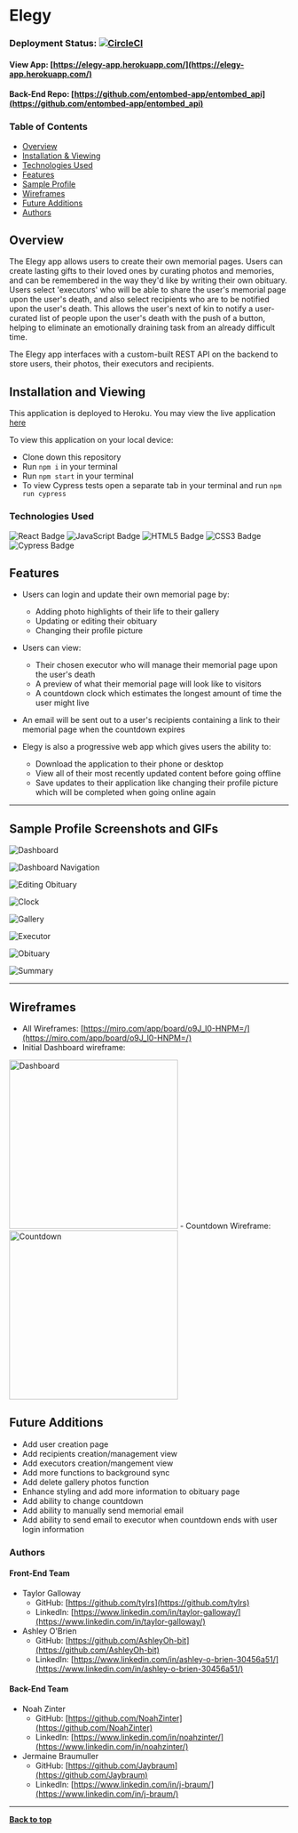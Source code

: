# Elegy
### Deployment Status: [![CircleCI](https://circleci.com/gh/entombed-app/entombed-ui/tree/main.svg?style=svg)](https://circleci.com/gh/entombed-app/entombed-ui/tree/main)
#### View App: [https://elegy-app.herokuapp.com/](https://elegy-app.herokuapp.com/)
#### Back-End Repo: [https://github.com/entombed-app/entombed_api](https://github.com/entombed-app/entombed_api)

### Table of Contents
- [Overview](#overview)
- [Installation & Viewing](#installation-and-viewing)
- [Technologies Used](#technologies-used)
- [Features](#features)
- [Sample Profile](#sample-profile-screenshots-and-gifs)
- [Wireframes](#wireframes)
- [Future Additions](#future-additions)
- [Authors](#authors)

## Overview 

  The Elegy app allows users to create their own memorial pages. Users can create lasting gifts to their loved ones by curating photos and memories, and can be remembered in the way they'd like by writing their own obituary. Users select 'executors' who will be able to share the user's memorial page upon the user's death, and also select recipients who are to be notified upon the user's death. This allows the user's next of kin to notify a user-curated list of people upon the user's death with the push of a button, helping to eliminate an emotionally draining task from an already difficult time.

  The Elegy app interfaces with a custom-built REST API on the backend to store users, their photos, their executors and recipients.

## Installation and Viewing 

This application is deployed to Heroku. You may view the live application [here](https://elegy-app.herokuapp.com/)

To view this application on your local device:

- Clone down this repository
- Run `npm i` in your terminal
- Run `npm start` in your terminal
- To view Cypress tests open a separate tab in your terminal and run `npm run cypress`

### Technologies Used

<p text-align="center"> 
    <img alt="React Badge" src="https://img.shields.io/badge/React-61DAFB?logo=react&logoColor=000&style=flat-square)" />
    <img alt="JavaScript Badge" src="https://img.shields.io/badge/JavaScript-F7DF1E?logo=javascript&logoColor=000&style=flat-square" />
    <img alt="HTML5 Badge" src="https://img.shields.io/badge/HTML5-E34F26?logo=html5&logoColor=fff&style=flat-square" />
    <img alt="CSS3 Badge" src="https://img.shields.io/badge/CSS3-1572B6?logo=css3&logoColor=fff&style=flat-square" />
    <img alt="Cypress Badge" src="https://img.shields.io/badge/Cypress-17202C?logo=cypress&logoColor=fff&style=flat-square" />
</p>

## Features

-  Users can login and update their own memorial page by:

   -  Adding photo highlights of their life to their gallery
   -  Updating or editing their obituary
   -  Changing their profile picture 

-  Users can view:

   -  Their chosen executor who will manage their memorial page upon the user's death
   -  A preview of what their memorial page will look like to visitors
   -  A countdown clock which estimates the longest amount of time the user might live

-  An email will be sent out to a user's recipients containing a link to their memorial page when the countdown expires

-  Elegy is also a progressive web app which gives users the ability to:
   -  Download the application to their phone or desktop
   -  View all of their most recently updated content before going offline
   -  Save updates to their application like changing their profile picture which will be completed when going online again  

---
## Sample Profile Screenshots and GIFs
  
  ![Dashboard](https://user-images.githubusercontent.com/77019930/132437538-ef6afaf3-08c5-417c-ba76-974f5d692ff9.png)

  ![Dashboard Navigation](https://media.giphy.com/media/XU0E2IuJgZlJquwp9c/giphy.gif?cid=790b76112599be0028edf2c8126347647b23b7a3a9ac34ec&rid=giphy.gif&ct=g)
  
  ![Editing Obituary](https://media.giphy.com/media/WFlWPkLONdzbMXNZjI/giphy.gif?cid=790b7611b0beef9b065fa60fc8e49c1eb785e0396c414dc6&rid=giphy.gif&ct=g)

  ![Clock](photos/clock.png)

  ![Gallery](photos/gallery.png)

  ![Executor](photos/executor.png)

  ![Obituary](photos/obituary.png)

  ![Summary](photos/summary.png)


---

## Wireframes

-  All Wireframes: [https://miro.com/app/board/o9J_l0-HNPM=/](https://miro.com/app/board/o9J_l0-HNPM=/)
-  Initial Dashboard wireframe: 
<img width="304" alt="Dashboard" src="https://user-images.githubusercontent.com/77019930/132558251-ef26f88c-3173-494d-9954-0db5178d6bc5.png">
-  Countdown Wireframe:
<img width="304" alt="Countdown" src="https://user-images.githubusercontent.com/77019930/132558533-551410e2-926b-4099-88cd-cf9c46cd8c23.png">


## Future Additions
  * Add user creation page
  * Add recipients creation/management view
  * Add executors creation/mangement view
  * Add more functions to background sync
  * Add delete gallery photos function
  * Enhance styling and add more information to obituary page
  * Add ability to change countdown 
  * Add ability to manually send memorial email
  * Add ability to send email to executor when countdown ends with user login information


### Authors
#### Front-End Team
- Taylor Galloway
  - GitHub: [https://github.com/tylrs](https://github.com/tylrs)
  - LinkedIn: [https://www.linkedin.com/in/taylor-galloway/](https://www.linkedin.com/in/taylor-galloway/)
- Ashley O'Brien
  - GitHub: [https://github.com/AshleyOh-bit](https://github.com/AshleyOh-bit)
  - LinkedIn: [https://www.linkedin.com/in/ashley-o-brien-30456a51/](https://www.linkedin.com/in/ashley-o-brien-30456a51/)

#### Back-End Team
- Noah Zinter
  - GitHub: [https://github.com/NoahZinter](https://github.com/NoahZinter)
  - LinkedIn: [https://www.linkedin.com/in/noahzinter/](https://www.linkedin.com/in/noahzinter/)
- Jermaine Braumuller
  - GitHub: [https://github.com/Jaybraum](https://github.com/Jaybraum)
  - LinkedIn: [https://www.linkedin.com/in/j-braum/](https://www.linkedin.com/in/j-braum/)
**************************************************************************

**[Back to top](#table-of-contents)**
